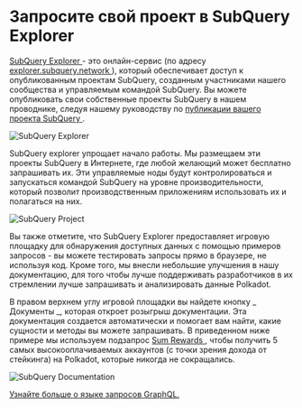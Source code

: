 # Запросите свой проект в SubQuery Explorer

[ SubQuery Explorer ](https://explorer.subquery.network) - это онлайн-сервис (по адресу [ explorer.subquery.network ](https://explorer.subquery.network)), который обеспечивает доступ к опубликованным проектам SubQuery, созданным участниками нашего сообщества и управляемым командой SubQuery. Вы можете опубликовать свои собственные проекты SubQuery в нашем проводнике, следуя нашему руководству по [ публикации вашего проекта SubQuery ](../publish/publish.md).

![SubQuery Explorer](https://static.subquery.network/media/explorer/explorer-header.png)

SubQuery explorer упрощает начало работы. Мы размещаем эти проекты SubQuery в Интернете, где любой желающий может бесплатно запрашивать их. Эти управляемые ноды будут контролироваться и запускаться командой SubQuery на уровне производительности, который позволит производственным приложениям использовать их и полагаться на них.

![SubQuery Project](https://static.subquery.network/media/explorer/explorer-project.png)

Вы также отметите, что SubQuery Explorer предоставляет игровую площадку для обнаружения доступных данных с помощью примеров запросов - вы можете тестировать запросы прямо в браузере, не используя код. Кроме того, мы внесли небольшие улучшения в нашу документацию, для того чтобы лучше поддерживать разработчиков в их стремлении лучше запрашивать и анализировать данные Polkadot.

В правом верхнем углу игровой площадки вы найдете кнопку _ Документы _, которая откроет розыгрыш документации. Эта документация создается автоматически и помогает вам найти, какие сущности и методы вы можете запрашивать. В приведенном ниже примере мы используем подзапрос [ Sum Rewards ](https://explorer.subquery.network/subquery/OnFinality-io/sum-reward), чтобы получить 5 самых высокооплачиваемых аккаунтов (с точки зрения дохода от стейкинга) на Polkadot, которые никогда не сокращались.

![SubQuery Documentation](https://static.subquery.network/media/explorer/explorer-documentation.png)

[Узнайте больше о языке запросов GraphQL.](./graphql.md)
